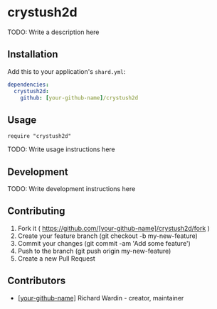 # crystush2d

TODO: Write a description here

## Installation

Add this to your application's `shard.yml`:

```yaml
dependencies:
  crystush2d:
    github: [your-github-name]/crystush2d
```

## Usage

```crystal
require "crystush2d"
```

TODO: Write usage instructions here

## Development

TODO: Write development instructions here

## Contributing

1. Fork it ( https://github.com/[your-github-name]/crystush2d/fork )
2. Create your feature branch (git checkout -b my-new-feature)
3. Commit your changes (git commit -am 'Add some feature')
4. Push to the branch (git push origin my-new-feature)
5. Create a new Pull Request

## Contributors

- [[your-github-name]](https://github.com/[your-github-name]) Richard Wardin - creator, maintainer
